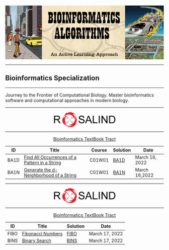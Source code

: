 ![Banner](resources/banner.png)

---
## Bioinformatics Specialization 
---



Journey to the Frontier of Computational Biology. Master bioinformatics software and computational approaches in modern biology.

<center>
<hr/>
<img src="resources/rosalind.png"  width=200 align="center">
<hr/>
<a href="https://rosalind.info/problems/list-view/?location=bioinformatics-textbook-track">Bioinformatics TextBook Tract<a/>
</center>


ID      | Title                                                                                         |Course     |  Solution                     | Date
---     | ---                                                                                           |---        |---                            |---
BA1D    | [Find All Occurrences of a Pattern in a String ](https://rosalind.info/problems/ba1d/)        |C01W01     |[BA1D](BA1D.ipynb)             | March 16, 2022
BA1N    | [Generate the d-Neighborhood of a String](https://rosalind.info/problems/ba1n/)               |C01W01     |[BA1N](BA1N.ipynb)             | March 16,2022

<center>
<hr/>
<img src="resources/rosalind.png"  width=200 align="center">
<hr/>
<a href="https://rosalind.info/problems/list-view/?location=bioinformatics-textbook-track">Bioinformatics TextBook Tract<a/>
</center>


ID      | Title                                                                                         |  Solution                     | Date
---     | ---                                                                                           |---                            |---
FIBO    | [Fibonacci Numbers](https://rosalind.info/problems/fibo/)                                     |[FIBO](FIBO.ipynb)           | March 17, 2022
BINS    | [Binary Search](https://rosalind.info/problems/bins/)                                         |[BINS](BINS.ipynb)             | March 17, 2022